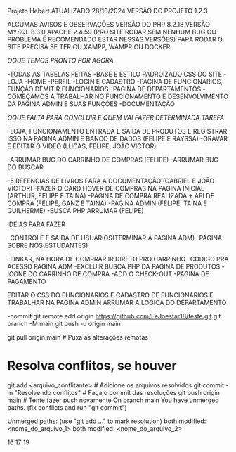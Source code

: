 Projeto Hebert ATUALIZADO 28/10/2024
VERSÃO DO PROJETO 1.2.3

ALGUMAS AVISOS E OBSERVAÇÕES 
VERSÃO DO PHP 8.2.18
VERSÃO MYSQL 8.3.0
APACHE 2.4.59
(PRO SITE RODAR SEM NENHUM BUG OU PROBLEMA É RECOMENDADO ESTAR NESSAS VERSÕES)
PARA RODAR O SITE PRECISA SE TER OU XAMPP, WAMPP OU DOCKER

*OQUE TEMOS PRONTO POR AGORA*

-TODAS AS TABELAS FEITAS 
-BASE E ESTILO PADROIZADO CSS DO SITE 
-LOJA 
-HOME
-PERFIL 
-LOGIN E CADASTRO
-PAGINA DE FUNCIONARIOS, FUNÇÃO DEMITIR FUNCIONARIOS 
-PAGINA DE DEPARTAMENTOS 
-COMEÇAMOS A TRABALHAR NO FUNCIONAMENTO E DESENVOLVIMENTO DA PAGINA ADMIN E SUAS FUNÇÕES
-DOCUMENTAÇÃO

*OQUE FALTA PARA CONCLUIR* *E QUEM VAI FAZER DETERMINADA TAREFA*



-LOJA, FUNCIONAMENTO ENTRADA E SAIDA DE PRODUTOS E REGISTRAR ISSO NA PAGINA ADMIN E BANCO DE DADOS   (FELIPE E RAYSSA)
-GRAVAR E EDITAR O VIDEO   (LUCAS, FELIPE, JOÃO VICTOR)

-ARRUMAR BUG DO CARRINHO DE COMPRAS    (FELIPE)
-ARRUMAR BUG DO BUSCAR 

-5 REFENCIAS DE LIVROS PARA A DOCUMENTAÇÃO   (GABRIEL E JOÃO VICTOR)
-FAZER O CARD HOVER DE COMPRAS NA PAGINA INICIAL   (ARTHUR, FELIPE E TAINA)
-PAGINA DE COMPRA REALIZADA + API DE COMPRA   (FELIPE, GANZ E TAINA)
-PAGINA ADMIN   (FELIPE, TAINA E GUILHERME)
-BUSCA PHP ARRUMAR (FELIPE)

IDEIAS PARA FAZER 

-CONTROLE E SAIDA DE USUARIOS(TERMINAR A PAGINA ADM)
-PAGINA SOBRE NÓS(ESTUDANTES)

-LINKAR, NA HORA DE COMPRAR IR DIRETO PRO CARRINHO 
-CODIGO PRA ACESSO PAGINA ADM 
-EXCLUIR BUSCA PHP DA PAGINA DE PRODUTOS
-ICONE DO CARRINHO DE COMPRA
-ADD O CHECK-OUT
-PAGINA DE PAGAMENTO  

EDITAR O CSS DO FUNCIONARIOS E CADASTRO DE FUNCIONARIOS 
E TRABALHAR NA PAGINA ADMIN 
ARRUMAR A LOGICA DO DEPARTAMENTO 

-commit 
git remote add origin https://github.com/FeJoestar18/teste.git
git branch -M main
git push -u origin main

git pull origin main          # Puxa as alterações remotas
# Resolva conflitos, se houver
git add <arquivo_conflitante> # Adicione os arquivos resolvidos
git commit -m "Resolvendo conflitos" # Faça o commit das resoluções
git push origin main          # Tente fazer push novamente
On branch main
You have unmerged paths.
  (fix conflicts and run "git commit")

Unmerged paths:
  (use "git add <file>..." to mark resolution)
    both modified:   <nome_do_arquivo_1>
    both modified:   <nome_do_arquivo_2>

16 17 19